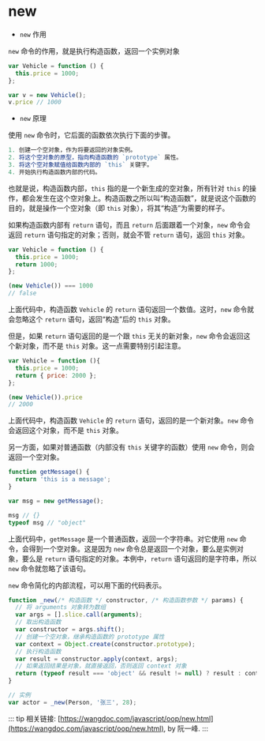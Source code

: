 # new

- `new` 作用

`new` 命令的作用，就是执行构造函数，返回一个实例对象

```js
var Vehicle = function () {
  this.price = 1000;
};

var v = new Vehicle();
v.price // 1000
```

- `new` 原理

使用 `new` 命令时，它后面的函数依次执行下面的步骤。

```js
1. 创建一个空对象，作为将要返回的对象实例。
2. 将这个空对象的原型，指向构造函数的 `prototype` 属性。
3. 将这个空对象赋值给函数内部的 `this` 关键字。
4. 开始执行构造函数内部的代码。
```

也就是说，构造函数内部，`this` 指的是一个新生成的空对象，所有针对 `this` 的操作，都会发生在这个空对象上。构造函数之所以叫“构造函数”，就是说这个函数的目的，就是操作一个空对象（即 `this` 对象），将其“构造”为需要的样子。

如果构造函数内部有 `return` 语句，而且 `return` 后面跟着一个对象，`new` 命令会返回 `return` 语句指定的对象；否则，就会不管 `return` 语句，返回 `this` 对象。

```js
var Vehicle = function () {
  this.price = 1000;
  return 1000;
};

(new Vehicle()) === 1000
// false
```

上面代码中，构造函数 `Vehicle` 的 `return` 语句返回一个数值。这时，`new` 命令就会忽略这个 `return` 语句，返回“构造”后的 `this` 对象。

但是，如果 `return` 语句返回的是一个跟 `this` 无关的新对象，`new` 命令会返回这个新对象，而不是 `this` 对象。这一点需要特别引起注意。

```js
var Vehicle = function (){
  this.price = 1000;
  return { price: 2000 };
};

(new Vehicle()).price
// 2000
```

上面代码中，构造函数 `Vehicle` 的 `return` 语句，返回的是一个新对象。`new` 命令会返回这个对象，而不是 `this` 对象。

另一方面，如果对普通函数（内部没有 `this` 关键字的函数）使用 `new` 命令，则会返回一个空对象。

```js
function getMessage() {
  return 'this is a message';
}

var msg = new getMessage();

msg // {}
typeof msg // "object"
```

上面代码中，`getMessage` 是一个普通函数，返回一个字符串。对它使用 `new` 命令，会得到一个空对象。这是因为 `new` 命令总是返回一个对象，要么是实例对象，要么是 `return` 语句指定的对象。本例中，`return` 语句返回的是字符串，所以 `new` 命令就忽略了该语句。

`new` 命令简化的内部流程，可以用下面的代码表示。

```js
function _new(/* 构造函数 */ constructor, /* 构造函数参数 */ params) {
  // 将 arguments 对象转为数组
  var args = [].slice.call(arguments);
  // 取出构造函数
  var constructor = args.shift();
  // 创建一个空对象，继承构造函数的 prototype 属性
  var context = Object.create(constructor.prototype);
  // 执行构造函数
  var result = constructor.apply(context, args);
  // 如果返回结果是对象，就直接返回，否则返回 context 对象
  return (typeof result === 'object' && result != null) ? result : context;
}

// 实例
var actor = _new(Person, '张三', 28);
```

::: tip 相关链接:
[https://wangdoc.com/javascript/oop/new.html](https://wangdoc.com/javascript/oop/new.html), by 阮一峰.
:::